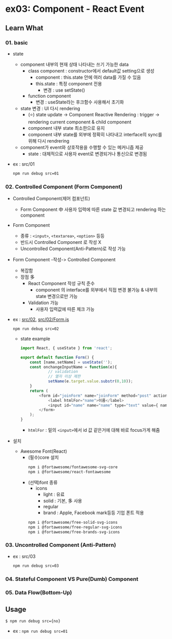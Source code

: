 # ex03: Component - React Event

## Learn What

### 01. basic

* state
    * component 내부의 현재 상태 나타내는 쓰기 가능한 data
        * class component : constructor에서 default값 setting으로 생성
            * component : this.state 안에 여러 data를 가질 수 있음
            * this.state : 특정 component 전용
                * 변경 : use setState()
        * function component
            * 변경 : useState라는 후크함수 사용해서 초기화
    * state 변경 : UI 다시 rendering
        * (:star:) state update -> Component Reactive Rendering : trigger -> rendering current component & child component 
        * component 내부 state 최소한으로 유지
        * component 내부 state를 외부에 정확히 나타내고 interface의 sync를 위해 다시 rendrering
    * component가 event와 상호작용을 수행할 수 있는 메커니즘 제공
        * state : 대체적으로 사용자 event로 변경되거나 통신으로 변경됨

* ex : src/01

    ```bash
    npm run debug src=01
    ```

### 02. Controlled Component (Form Component)

* Controlled Component(제어 컴포넌트)
    * Form Component 中 사용자 입력에 따른 state 값 변경되고 rendering 하는 component
        
* Form Component
    * 종류 : ```<input>```, ```<textarea>```, ```<option>``` 등등
    * 반드시 Controlled Component 로 작성 X
    * Uncontrolled Component(Anti-Pattern)로 작성 가능

* Form Component -작성-> Controlled Component
    * 복잡함
    * 장점 多
        * React Component 작성 규칙 준수
            * component 의 interface를 외부에서 직접 변경 불가능 & 내부의 state 변경으로만 가능
        * Validation 가능
            * 사용자 입력값에 따른 체크 가능

* ex : [src/02](src/02), [src/02/Form.js](src/02/Form.js)

    ```bash
    npm run debug src=02
    ```

    * state example
        ```js
        import React, { useState } from 'react';

        export default function Form() {
            const [name,setName] = useState('');
            const onchangeInputName = function(e){
                    // validation
                    // 열자 이상 제한
                    setName(e.target.value.substr(0,10));
            }
            return (
                <form id="joinForm" name="joinForm" method="post" action="/do/not/post">
                    <label htmlFor="name">이름</label>
                    <input id="name" name="name" type="text" value={ name } onChange={ onchangeInputName } />
                </form>
            );
        }
        ```
        * ```htmlFor``` : 밑의 ```<input>```에서 id 값 같은거에 대해 바로 focus가게 해줌

* 설치
    * Awesome Font(React) 
        * (필수)core 설치
            ```bash
            npm i @fortawesome/fontawesome-svg-core
            npm i @fortawesome/react-fontawesome
            ```
        * (선택)font 종류
            * icons
                * light : 유료
                * solid : 기본, 多 사용
                * regular
                * brand : Apple, Facebook mark등등 기업 폰트 적용
            ```bash
            npm i @fortawesome/free-solid-svg-icons
            npm i @fortawesome/free-regular-svg-icons
            npm i @fortawesome/free-brands-svg-icons
            ```

### 03. Uncontrolled Component (Anti-Pattern)

* ex : src/03

    ```bash
    npm run debug src=03
    ```

### 04. Stateful Component VS Pure(Dumb) Component

### 05. Data Flow(Bottom-Up)

## Usage
```bash
$ npm run debug src={no}
```
* ex : ```npm run debug src=01```